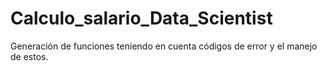 # Calculo_salario_Data_Scientist
Generación de funciones teniendo en cuenta códigos de error y el manejo de estos. 
